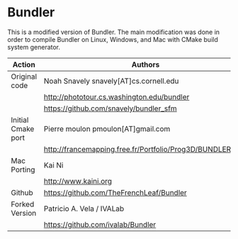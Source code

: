 Bundler
=======

This is a modified version of Bundler.  The main modification was done in 
order to compile Bundler on Linux, Windows, and Mac with CMake build system 
generator.

Action | Authors 
 ----- | -------
Original code       | Noah Snavely snavely[AT]cs.cornell.edu
                    | http://phototour.cs.washington.edu/bundler
                    | https://github.com/snavely/bundler_sfm
Initial Cmake port  | Pierre moulon pmoulon[AT]gmail.com
                    | http://francemapping.free.fr/Portfolio/Prog3D/BUNDLER.html
Mac Porting         | Kai Ni 
                    | http://www.kaini.org
Github              | https://github.com/TheFrenchLeaf/Bundler
Forked Version      | Patricio A. Vela / IVALab
                    | https://github.com/ivalab/Bundler

